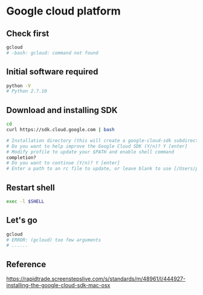 # Google cloud platform

## Check first

```bash
gcloud
# -bash: gcloud: command not found
```

## Initial software required

```bash
python -V
# Python 2.7.10
```

## Download and installing SDK

```bash
cd
curl https://sdk.cloud.google.com | bash

# Installation directory (this will create a google-cloud-sdk subdirectory) (/Users/prawee): [enter]
# Do you want to help improve the Google Cloud SDK (Y/n)? Y [enter]
# Modify profile to update your $PATH and enable shell command
completion?
# Do you want to continue (Y/n)? Y [enter]
# Enter a path to an rc file to update, or leave blank to use [/Users/prawee/.zshrc]: [enter]
```

## Restart shell

```bash
exec -l $SHELL
```

## Let's go

```bash
gcloud
# ERROR: (gcloud) too few arguments
# ......
```

## Reference

<https://rapidtrade.screenstepslive.com/s/standards/m/48961/l/444927-installing-the-google-cloud-sdk-mac-osx>
